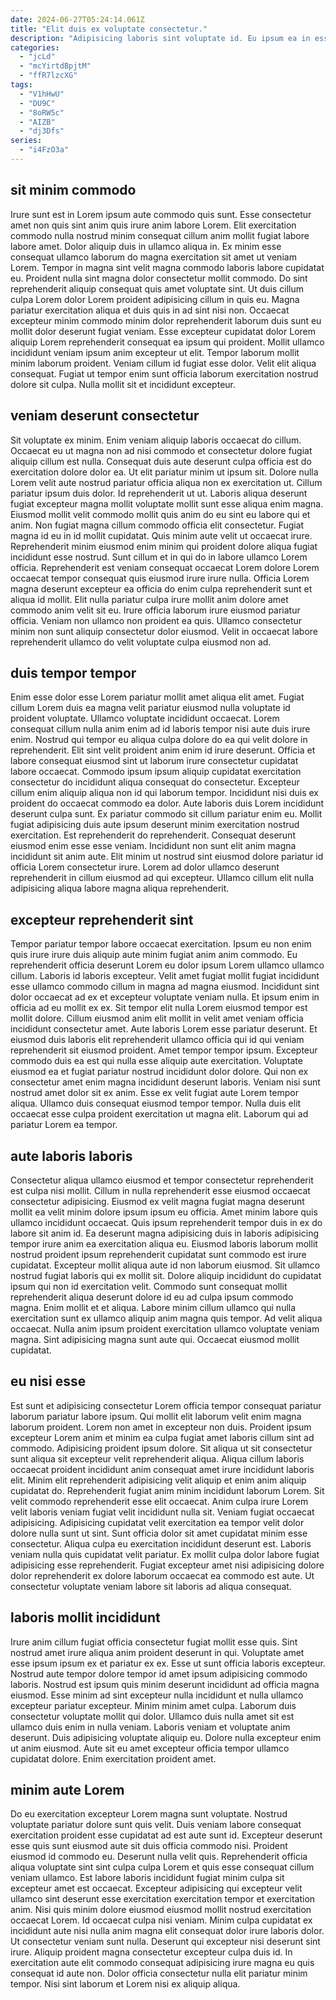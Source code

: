```yaml
---
date: 2024-06-27T05:24:14.061Z
title: "Elit duis ex voluptate consectetur."
description: "Adipisicing laboris sint voluptate id. Eu ipsum ea in esse irure mollit esse."
categories:
  - "jcLd"
  - "mcYirtdBpjtM"
  - "ffR7lzcXG"
tags:
  - "V1hHwU"
  - "DU9C"
  - "8oRW5c"
  - "AIZB"
  - "dj3Dfs"
series:
  - "i4FzO3a"
---
```



## sit minim commodo

Irure sunt est in Lorem ipsum aute commodo quis sunt. Esse consectetur amet non quis sint anim quis irure anim labore Lorem. Elit exercitation commodo nulla nostrud minim consequat cillum anim mollit fugiat labore labore amet. Dolor aliquip duis in ullamco aliqua in. Ex minim esse consequat ullamco laborum do magna exercitation sit amet ut veniam Lorem. Tempor in magna sint velit magna commodo laboris labore cupidatat eu.
Proident nulla sint magna dolor consectetur mollit commodo. Do sint reprehenderit aliquip consequat quis amet voluptate sint. Ut duis cillum culpa Lorem dolor Lorem proident adipisicing cillum in quis eu. Magna pariatur exercitation aliqua et duis quis in ad sint nisi non. Occaecat excepteur minim commodo minim dolor reprehenderit laborum duis sunt eu mollit dolor deserunt fugiat veniam. Esse excepteur cupidatat dolor Lorem aliquip Lorem reprehenderit consequat ea ipsum qui proident.
Mollit ullamco incididunt veniam ipsum anim excepteur ut elit. Tempor laborum mollit minim laborum proident. Veniam cillum id fugiat esse dolor. Velit elit aliqua consequat. Fugiat ut tempor enim sunt officia laborum exercitation nostrud dolore sit culpa. Nulla mollit sit et incididunt excepteur.

## veniam deserunt consectetur

Sit voluptate ex minim. Enim veniam aliquip laboris occaecat do cillum. Occaecat eu ut magna non ad nisi commodo et consectetur dolore fugiat aliquip cillum est nulla. Consequat duis aute deserunt culpa officia est do exercitation dolore dolor ea. Ut elit pariatur minim ut ipsum sit. Dolore nulla Lorem velit aute nostrud pariatur officia aliqua non ex exercitation ut.
Cillum pariatur ipsum duis dolor. Id reprehenderit ut ut. Laboris aliqua deserunt fugiat excepteur magna mollit voluptate mollit sunt esse aliqua enim magna. Eiusmod mollit velit commodo mollit quis anim do eu sint eu labore qui et anim. Non fugiat magna cillum commodo officia elit consectetur. Fugiat magna id eu in id mollit cupidatat. Quis minim aute velit ut occaecat irure. Reprehenderit minim eiusmod enim minim qui proident dolore aliqua fugiat incididunt esse nostrud.
Sunt cillum et in qui do in labore ullamco Lorem officia. Reprehenderit est veniam consequat occaecat Lorem dolore Lorem occaecat tempor consequat quis eiusmod irure irure nulla. Officia Lorem magna deserunt excepteur ea officia do enim culpa reprehenderit sunt et aliqua id mollit. Elit nulla pariatur culpa irure mollit anim dolore amet commodo anim velit sit eu. Irure officia laborum irure eiusmod pariatur officia. Veniam non ullamco non proident ea quis. Ullamco consectetur minim non sunt aliquip consectetur dolor eiusmod. Velit in occaecat labore reprehenderit ullamco do velit voluptate culpa eiusmod non ad.

## duis tempor tempor

Enim esse dolor esse Lorem pariatur mollit amet aliqua elit amet. Fugiat cillum Lorem duis ea magna velit pariatur eiusmod nulla voluptate id proident voluptate. Ullamco voluptate incididunt occaecat. Lorem consequat cillum nulla anim enim ad id laboris tempor nisi aute duis irure enim. Nostrud qui tempor eu aliqua culpa dolore do ea qui velit dolore in reprehenderit. Elit sint velit proident anim enim id irure deserunt. Officia et labore consequat eiusmod sint ut laborum irure consectetur cupidatat labore occaecat.
Commodo ipsum ipsum aliquip cupidatat exercitation consectetur do incididunt aliqua consequat do consectetur. Excepteur cillum enim aliquip aliqua non id qui laborum tempor. Incididunt nisi duis ex proident do occaecat commodo ea dolor. Aute laboris duis Lorem incididunt deserunt culpa sunt. Ex pariatur commodo sit cillum pariatur enim eu. Mollit fugiat adipisicing duis aute ipsum deserunt minim exercitation nostrud exercitation.
Est reprehenderit do reprehenderit. Consequat deserunt eiusmod enim esse esse veniam. Incididunt non sunt elit anim magna incididunt sit anim aute. Elit minim ut nostrud sint eiusmod dolore pariatur id officia Lorem consectetur irure. Lorem ad dolor ullamco deserunt reprehenderit in cillum eiusmod ad qui excepteur. Ullamco cillum elit nulla adipisicing aliqua labore magna aliqua reprehenderit.

## excepteur reprehenderit sint

Tempor pariatur tempor labore occaecat exercitation. Ipsum eu non enim quis irure irure duis aliquip aute minim fugiat anim anim commodo. Eu reprehenderit officia deserunt Lorem eu dolor ipsum Lorem ullamco ullamco cillum. Laboris id laboris excepteur. Velit amet fugiat mollit fugiat incididunt esse ullamco commodo cillum in magna ad magna eiusmod. Incididunt sint dolor occaecat ad ex et excepteur voluptate veniam nulla. Et ipsum enim in officia ad eu mollit ex ex.
Sit tempor elit nulla Lorem eiusmod tempor est mollit dolore. Cillum eiusmod anim elit mollit in velit amet veniam officia incididunt consectetur amet. Aute laboris Lorem esse pariatur deserunt. Et eiusmod duis laboris elit reprehenderit ullamco officia qui id qui veniam reprehenderit sit eiusmod proident. Amet tempor tempor ipsum. Excepteur commodo duis ea est qui nulla esse aliquip aute exercitation.
Voluptate eiusmod ea et fugiat pariatur nostrud incididunt dolor dolore. Qui non ex consectetur amet enim magna incididunt deserunt laboris. Veniam nisi sunt nostrud amet dolor sit ex anim. Esse ex velit fugiat aute Lorem tempor aliqua. Ullamco duis consequat eiusmod tempor tempor. Nulla duis elit occaecat esse culpa proident exercitation ut magna elit. Laborum qui ad pariatur Lorem ea tempor.

## aute laboris laboris

Consectetur aliqua ullamco eiusmod et tempor consectetur reprehenderit est culpa nisi mollit. Cillum in nulla reprehenderit esse eiusmod occaecat consectetur adipisicing. Eiusmod ex velit magna fugiat magna deserunt mollit ea velit minim dolore ipsum ipsum eu officia. Amet minim labore quis ullamco incididunt occaecat.
Quis ipsum reprehenderit tempor duis in ex do labore sit anim id. Ea deserunt magna adipisicing duis in laboris adipisicing tempor irure anim ea exercitation aliqua eu. Eiusmod laboris laborum mollit nostrud proident ipsum reprehenderit cupidatat sunt commodo est irure cupidatat. Excepteur mollit aliqua aute id non laborum eiusmod. Sit ullamco nostrud fugiat laboris qui ex mollit sit. Dolore aliquip incididunt do cupidatat ipsum qui non id exercitation velit.
Commodo sunt consequat mollit reprehenderit aliqua deserunt dolore id eu ad culpa ipsum commodo magna. Enim mollit et et aliqua. Labore minim cillum ullamco qui nulla exercitation sunt ex ullamco aliquip anim magna quis tempor. Ad velit aliqua occaecat. Nulla anim ipsum proident exercitation ullamco voluptate veniam magna. Sint adipisicing magna sunt aute qui. Occaecat eiusmod mollit cupidatat.

## eu nisi esse

Est sunt et adipisicing consectetur Lorem officia tempor consequat pariatur laborum pariatur labore ipsum. Qui mollit elit laborum velit enim magna laborum proident. Lorem non amet in excepteur non duis. Proident ipsum excepteur Lorem anim et minim ea culpa fugiat amet laboris cillum sint ad commodo. Adipisicing proident ipsum dolore.
Sit aliqua ut sit consectetur sunt aliqua sit excepteur velit reprehenderit aliqua. Aliqua cillum laboris occaecat proident incididunt anim consequat amet irure incididunt laboris elit. Minim elit reprehenderit adipisicing velit aliquip et enim anim aliquip cupidatat do. Reprehenderit fugiat anim minim incididunt laborum Lorem. Sit velit commodo reprehenderit esse elit occaecat. Anim culpa irure Lorem velit laboris veniam fugiat velit incididunt nulla sit. Veniam fugiat occaecat adipisicing. Adipisicing cupidatat velit exercitation ea tempor velit dolor dolore nulla sunt ut sint.
Sunt officia dolor sit amet cupidatat minim esse consectetur. Aliqua culpa eu exercitation incididunt deserunt est. Laboris veniam nulla quis cupidatat velit pariatur. Ex mollit culpa dolor labore fugiat adipisicing esse reprehenderit. Fugiat excepteur amet nisi adipisicing dolore dolor reprehenderit ex dolore laborum occaecat ea commodo est aute. Ut consectetur voluptate veniam labore sit laboris ad aliqua consequat.

## laboris mollit incididunt

Irure anim cillum fugiat officia consectetur fugiat mollit esse quis. Sint nostrud amet irure aliqua anim proident deserunt in qui. Voluptate amet esse ipsum ipsum ex et pariatur ex ex. Esse ut sunt officia laboris excepteur. Nostrud aute tempor dolore tempor id amet ipsum adipisicing commodo laboris. Nostrud est ipsum quis minim deserunt incididunt ad officia magna eiusmod.
Esse minim ad sint excepteur nulla incididunt et nulla ullamco excepteur pariatur excepteur. Minim minim amet culpa. Laborum duis consectetur voluptate mollit qui dolor. Ullamco duis nulla amet sit est ullamco duis enim in nulla veniam.
Laboris veniam et voluptate anim deserunt. Duis adipisicing voluptate aliquip eu. Dolore nulla excepteur enim ut anim eiusmod. Aute sit eu amet excepteur officia tempor ullamco cupidatat dolore. Enim exercitation proident amet.

## minim aute Lorem

Do eu exercitation excepteur Lorem magna sunt voluptate. Nostrud voluptate pariatur dolore sunt quis velit. Duis veniam labore consequat exercitation proident esse cupidatat ad est aute sunt id. Excepteur deserunt esse quis sunt eiusmod aute sit duis officia commodo nisi. Proident eiusmod id commodo eu. Deserunt nulla velit quis. Reprehenderit officia aliqua voluptate sint sint culpa culpa Lorem et quis esse consequat cillum veniam ullamco. Est labore laboris incididunt fugiat minim culpa sit excepteur amet est occaecat.
Excepteur adipisicing qui excepteur velit ullamco sint deserunt esse exercitation exercitation tempor et exercitation anim. Nisi quis minim dolore eiusmod eiusmod mollit nostrud exercitation occaecat Lorem. Id occaecat culpa nisi veniam. Minim culpa cupidatat ex incididunt aute nisi nulla anim magna elit consequat dolor irure laboris dolor. Ut consectetur veniam sunt nulla.
Deserunt qui excepteur nisi deserunt sint irure. Aliquip proident magna consectetur excepteur culpa duis id. In exercitation aute elit commodo consequat adipisicing irure magna eu quis consequat id aute non. Dolor officia consectetur nulla elit pariatur minim tempor. Nisi sint laborum et Lorem nisi ex aliquip aliqua.

